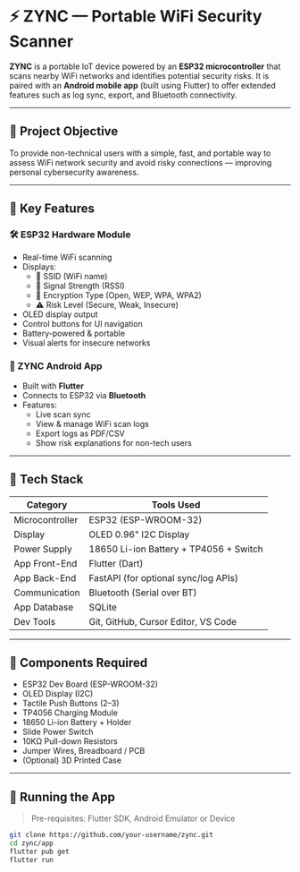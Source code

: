 # ⚡ ZYNC — Portable WiFi Security Scanner

**ZYNC** is a portable IoT device powered by an **ESP32 microcontroller** that scans nearby WiFi networks and identifies potential security risks. It is paired with an **Android mobile app** (built using Flutter) to offer extended features such as log sync, export, and Bluetooth connectivity.

---

## 🎯 Project Objective

To provide non-technical users with a simple, fast, and portable way to assess WiFi network security and avoid risky connections — improving personal cybersecurity awareness.

---

## 📱 Key Features

### 🛠 ESP32 Hardware Module
- Real-time WiFi scanning
- Displays:
  - 📶 SSID (WiFi name)
  - 📡 Signal Strength (RSSI)
  - 🔐 Encryption Type (Open, WEP, WPA, WPA2)
  - ⚠️ Risk Level (Secure, Weak, Insecure)
- OLED display output
- Control buttons for UI navigation
- Battery-powered & portable
- Visual alerts for insecure networks

### 📲 ZYNC Android App
- Built with **Flutter**
- Connects to ESP32 via **Bluetooth**
- Features:
  - Live scan sync
  - View & manage WiFi scan logs
  - Export logs as PDF/CSV
  - Show risk explanations for non-tech users

---

## 🧰 Tech Stack

| Category           | Tools Used                                 |
|--------------------|---------------------------------------------|
| Microcontroller     | ESP32 (ESP-WROOM-32)                        |
| Display             | OLED 0.96" I2C Display                     |
| Power Supply        | 18650 Li-ion Battery + TP4056 + Switch     |
| App Front-End       | Flutter (Dart)                             |
| App Back-End        | FastAPI (for optional sync/log APIs)       |
| Communication       | Bluetooth (Serial over BT)                 |
| App Database        | SQLite                                     |
| Dev Tools           | Git, GitHub, Cursor Editor, VS Code        |

---

## 🔌 Components Required

- ESP32 Dev Board (ESP-WROOM-32)
- OLED Display (I2C)
- Tactile Push Buttons (2–3)
- TP4056 Charging Module
- 18650 Li-ion Battery + Holder
- Slide Power Switch
- 10KΩ Pull-down Resistors
- Jumper Wires, Breadboard / PCB
- (Optional) 3D Printed Case

---

## 🚀 Running the App

> Pre-requisites: Flutter SDK, Android Emulator or Device

```bash
git clone https://github.com/your-username/zync.git
cd zync/app
flutter pub get
flutter run
